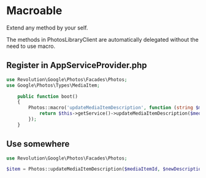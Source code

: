 # Macroable

Extend any method by your self.

The methods in PhotosLibraryClient are automatically delegated without the need to use macro.

## Register in AppServiceProvider.php

```php
use Revolution\Google\Photos\Facades\Photos;
use Google\Photos\Types\MediaItem;

    public function boot()
    {
        Photos::macro('updateMediaItemDescription', function (string $mediaItemId, string $newDescription, array $optionalArgs = []): MediaItem {
            return $this->getService()->updateMediaItemDescription($mediaItemId, $newDescription, $optionalArgs);
        });
    }
```

## Use somewhere
```php
use Revolution\Google\Photos\Facades\Photos;

$item = Photos::updateMediaItemDescription($mediaItemId, $newDescription);
```
